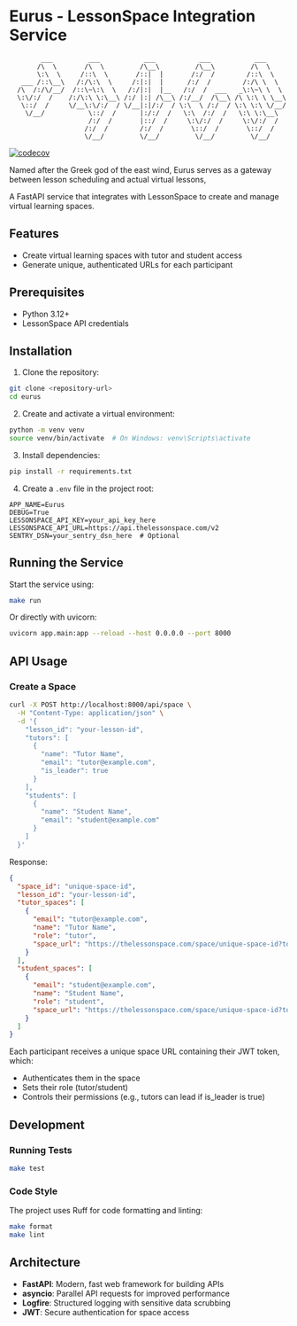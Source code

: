 # Eurus - LessonSpace Integration Service
````
        ___         ___           ___           ___           ___     
       /\  \       /\  \         /\__\         /\__\         /\  \    
       \:\  \     /::\  \       /::|  |       /:/  /        /::\  \   
   ___ /::\__\   /:/\:\  \     /:|:|  |      /:/  /        /:/\ \  \  
  /\  /:/\/__/  /::\~\:\  \   /:/|:|  |__   /:/  /  ___   _\:\~\ \  \ 
  \:\/:/  /    /:/\:\ \:\__\ /:/ |:| /\__\ /:/__/  /\__\ /\ \:\ \ \__\
   \::/  /     \/__\:\/:/  / \/__|:|/:/  / \:\  \ /:/  / \:\ \:\ \/__/
    \/__/           \::/  /      |:/:/  /   \:\  /:/  /   \:\ \:\__\  
                    /:/  /       |::/  /     \:\/:/  /     \:\/:/  /  
                   /:/  /        /:/  /       \::/  /       \::/  /   
                   \/__/         \/__/         \/__/         \/__/    
 ````

[![codecov](https://codecov.io/gh/your-username/eurus/branch/main/graph/badge.svg)](https://codecov.io/gh/your-username/eurus)

Named after the Greek god of the east wind, Eurus serves as a gateway between lesson scheduling and actual virtual lessons,

A FastAPI service that integrates with LessonSpace to create and manage virtual learning spaces.

## Features

- Create virtual learning spaces with tutor and student access
- Generate unique, authenticated URLs for each participant

## Prerequisites

- Python 3.12+
- LessonSpace API credentials

## Installation

1. Clone the repository:
```bash
git clone <repository-url>
cd eurus
```

2. Create and activate a virtual environment:
```bash
python -m venv venv
source venv/bin/activate  # On Windows: venv\Scripts\activate
```

3. Install dependencies:
```bash
pip install -r requirements.txt
```

4. Create a `.env` file in the project root:
```env
APP_NAME=Eurus
DEBUG=True
LESSONSPACE_API_KEY=your_api_key_here
LESSONSPACE_API_URL=https://api.thelessonspace.com/v2
SENTRY_DSN=your_sentry_dsn_here  # Optional
```

## Running the Service

Start the service using:
```bash
make run
```

Or directly with uvicorn:
```bash
uvicorn app.main:app --reload --host 0.0.0.0 --port 8000
```

## API Usage

### Create a Space

```bash
curl -X POST http://localhost:8000/api/space \
  -H "Content-Type: application/json" \
  -d '{
    "lesson_id": "your-lesson-id",
    "tutors": [
      {
        "name": "Tutor Name",
        "email": "tutor@example.com",
        "is_leader": true
      }
    ],
    "students": [
      {
        "name": "Student Name",
        "email": "student@example.com"
      }
    ]
  }'
```

Response:
```json
{
  "space_id": "unique-space-id",
  "lesson_id": "your-lesson-id",
  "tutor_spaces": [
    {
      "email": "tutor@example.com",
      "name": "Tutor Name",
      "role": "tutor",
      "space_url": "https://thelessonspace.com/space/unique-space-id?token=tutor-jwt-token"
    }
  ],
  "student_spaces": [
    {
      "email": "student@example.com",
      "name": "Student Name",
      "role": "student",
      "space_url": "https://thelessonspace.com/space/unique-space-id?token=student-jwt-token"
    }
  ]
}
```

Each participant receives a unique space URL containing their JWT token, which:
- Authenticates them in the space
- Sets their role (tutor/student)
- Controls their permissions (e.g., tutors can lead if is_leader is true)

## Development

### Running Tests

```bash
make test
```

### Code Style

The project uses Ruff for code formatting and linting:
```bash
make format
make lint
```

## Architecture

- **FastAPI**: Modern, fast web framework for building APIs
- **asyncio**: Parallel API requests for improved performance
- **Logfire**: Structured logging with sensitive data scrubbing
- **JWT**: Secure authentication for space access
